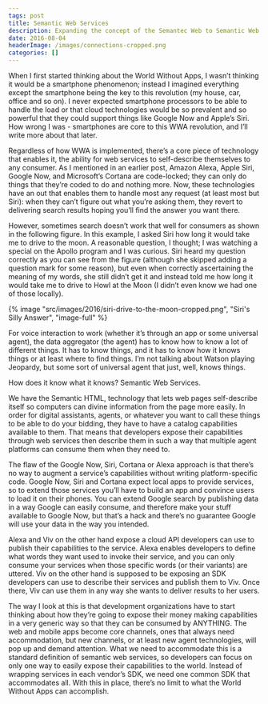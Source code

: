 ```yaml
---
tags: post
title: Semantic Web Services
description: Expanding the concept of the Semantec Web to Semantic Web Services.
date: 2016-08-04
headerImage: /images/connections-cropped.png
categories: []
---
```


When I first started thinking about the World Without Apps, I wasn’t thinking it would be a smartphone phenomenon; instead I imagined everything except the smartphone being the key to this revolution (my house, car, office and so on). I never expected smartphone processors to be able to handle the load or that cloud technologies would be so prevalent and so powerful that they could support things like Google Now and Apple’s Siri. How wrong I was - smartphones are core to this WWA revolution, and I’ll write more about that later.

Regardless of how WWA is implemented, there’s a core piece of technology that enables it, the ability for web services to self-describe themselves to any consumer. As I mentioned in an earlier post, Amazon Alexa, Apple Siri, Google Now, and Microsoft’s Cortana are code-locked; they can only do things that they’re coded to do and nothing more. Now, these technologies have an out that enables them to handle most any request (at least most but Siri): when they can’t figure out what you’re asking them, they revert to delivering search results hoping you’ll find the answer you want there.

However, sometimes search doesn’t work that well for consumers as shown in the following figure. In this example, I asked Siri how long it would take me to drive to the moon. A reasonable question, I thought; I was watching a special on the Apollo program and I was curious. Siri heard my question correctly as you can see from the figure (although she skipped adding a question mark for some reason), but even when correctly ascertaining the meaning of my words, she still didn’t get it and instead told me how long it would take me to drive to Howl at the Moon (I didn’t even know we had one of those locally).

{% image "src/images/2016/siri-drive-to-the-moon-cropped.png", "Siri's Silly Answer", "image-full" %}

For voice interaction to work (whether it’s through an app or some universal agent), the data aggregator (the agent) has to know how to know a lot of different things. It has to know things, and it has to know how it knows things or at least where to find things. I’m not talking about Watson playing Jeopardy, but some sort of universal agent that just, well, knows things.

How does it know what it knows? Semantic Web Services.

We have the Semantic HTML, technology that lets web pages self-describe itself so computers can divine information from the page more easily. In order for digital assistants, agents, or whatever you want to call these things to be able to do your bidding, they have to have a catalog capabilities available to them. That means that developers expose their capabilities through web services then describe them in such a way that multiple agent platforms can consume them when they need to.

The flaw of the Google Now, Siri, Cortana or Alexa approach is that there’s no way to augment a service’s capabilities without writing platform-specific code. Google Now, Siri and Cortana expect local apps to provide services, so to extend those services you’ll have to build an app and convince users to load it on their phones. You can extend Google search by publishing data in a way Google can easily consume, and therefore make your stuff available to Google Now, but that’s a hack and there’s no guarantee Google will use your data in the way you intended.

Alexa and Viv on the other hand expose a cloud API developers can use to publish their capabilities to the service. Alexa enables developers to define what words they want used to invoke their service, and you can only consume your services when those specific words (or their variants) are uttered. Viv on the other hand is supposed to be exposing an SDK developers can use to describe their services and publish them to Viv. Once there, Viv can use them in any way she wants to deliver results to her users.

The way I look at this is that development organizations have to start thinking about how they’re going to expose their money making capabilities in a very generic way so that they can be consumed by ANYTHING. The web and mobile apps become core channels, ones that always need accommodation, but new channels, or at least new agent technologies, will pop up and demand attention. What we need to accommodate this is a standard definition of semantic web services, so developers can focus on only one way to easily expose their capabilities to the world. Instead of wrapping services in each vendor’s SDK, we need one common SDK that accommodates all. With this in place, there’s no limit to what the World Without Apps can accomplish.